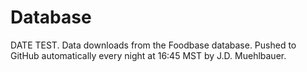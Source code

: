 # Database
DATE TEST. Data downloads from the Foodbase database. Pushed to GitHub automatically every night at 16:45 MST by J.D. Muehlbauer.